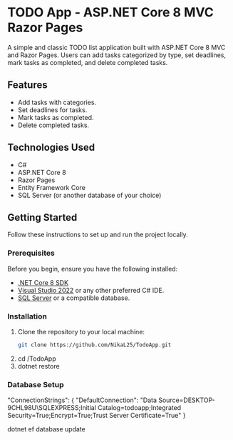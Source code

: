 # TODO App - ASP.NET Core 8 MVC Razor Pages

A simple and classic TODO list application built with ASP.NET Core 8 MVC and Razor Pages. Users can add tasks categorized by type, set deadlines, mark tasks as completed, and delete completed tasks.

## Features

- Add tasks with categories.
- Set deadlines for tasks.
- Mark tasks as completed.
- Delete completed tasks.

## Technologies Used

- C#
- ASP.NET Core 8
- Razor Pages
- Entity Framework Core
- SQL Server (or another database of your choice)

## Getting Started

Follow these instructions to set up and run the project locally.

### Prerequisites

Before you begin, ensure you have the following installed:

- [.NET Core 8 SDK](https://dotnet.microsoft.com/download/dotnet-core/8.0)
- [Visual Studio 2022](https://visualstudio.microsoft.com/vs/) or any other preferred C# IDE.
- [SQL Server](https://www.microsoft.com/en-us/sql-server) or a compatible database.

### Installation

1. Clone the repository to your local machine:
   ```bash
   git clone https://github.com/NikaL25/TodoApp.git
2. cd /TodoApp
3. dotnet restore


### Database Setup

"ConnectionStrings": {
  "DefaultConnection": "Data Source=DESKTOP-9CHL98U\SQLEXPRESS;Initial Catalog=todoapp;Integrated Security=True;Encrypt=True;Trust Server Certificate=True"
}

dotnet ef database update
